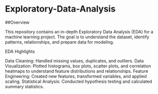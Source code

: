 # Exploratory-Data-Analysis
##Overview

This repository contains an in-depth Exploratory Data Analysis (EDA) for a machine learning project.
The goal is to understand the dataset, identify patterns, relationships, and prepare data for modeling.

EDA Highlights

Data Cleaning: Handled missing values, duplicates, and outliers.
Data Visualization: Plotted histograms, box plots, scatter plots, and correlation heatmaps to understand feature distributions and relationships.
Feature Engineering: Created new features, transformed variables, and applied scaling.
Statistical Analysis: Conducted hypothesis testing and calculated summary statistics.

